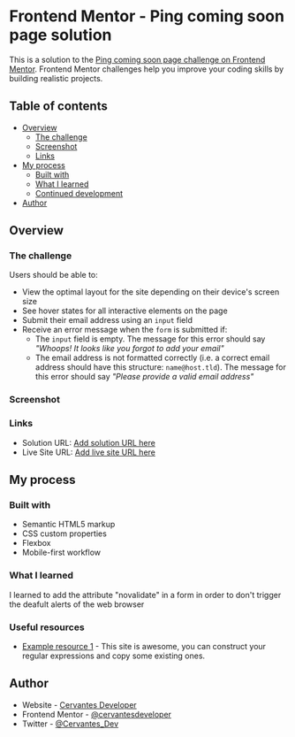 # Frontend Mentor - Ping coming soon page solution

This is a solution to the [Ping coming soon page challenge on Frontend Mentor](https://www.frontendmentor.io/challenges/ping-single-column-coming-soon-page-5cadd051fec04111f7b848da). Frontend Mentor challenges help you improve your coding skills by building realistic projects. 

## Table of contents

- [Overview](#overview)
  - [The challenge](#the-challenge)
  - [Screenshot](#screenshot)
  - [Links](#links)
- [My process](#my-process)
  - [Built with](#built-with)
  - [What I learned](#what-i-learned)
  - [Continued development](#continued-development)
- [Author](#author)

## Overview

### The challenge

Users should be able to:

- View the optimal layout for the site depending on their device's screen size
- See hover states for all interactive elements on the page
- Submit their email address using an `input` field
- Receive an error message when the `form` is submitted if:
	- The `input` field is empty. The message for this error should say *"Whoops! It looks like you forgot to add your email"*
	- The email address is not formatted correctly (i.e. a correct email address should have this structure: `name@host.tld`). The message for this error should say *"Please provide a valid email address"*

### Screenshot

### Links

- Solution URL: [Add solution URL here](https://github.com/cervantesdeveloper/fem_16_coming-soon.git)
- Live Site URL: [Add live site URL here](https://fem-16-coming-soon.netlify.app/)

## My process

### Built with

- Semantic HTML5 markup
- CSS custom properties
- Flexbox
- Mobile-first workflow

### What I learned

I learned to add the attribute "novalidate" in a form in order to don't trigger the deafult alerts of the web browser

### Useful resources

- [Example resource 1](https://regexr.com/) - This site is awesome, you can construct your regular expressions and copy some existing ones.


## Author

- Website - [Cervantes Developer](https://cervantesdeveloper.com/)
- Frontend Mentor - [@cervantesdeveloper](https://www.frontendmentor.io/profile/cervantesdeveloper)
- Twitter - [@Cervantes_Dev](https://twitter.com/Cervantes_Dev)

